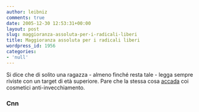 ```yaml
---
author: leibniz
comments: true
date: 2005-12-30 12:53:31+00:00
layout: post
slug: maggioranza-assoluta-per-i-radicali-liberi
title: Maggioranza assoluta per i radicali liberi
wordpress_id: 1956
categories:
- 'null'
---
```


Si dice che di solito una ragazza - almeno finché resta tale - legga sempre riviste con un target di età superiore. Pare che la stessa cosa [accada](http://www.cnn.com/2005/HEALTH/12/27/anti.aging.youth.ap/) coi cosmetici anti-invecchiamento. 

### Cnn
